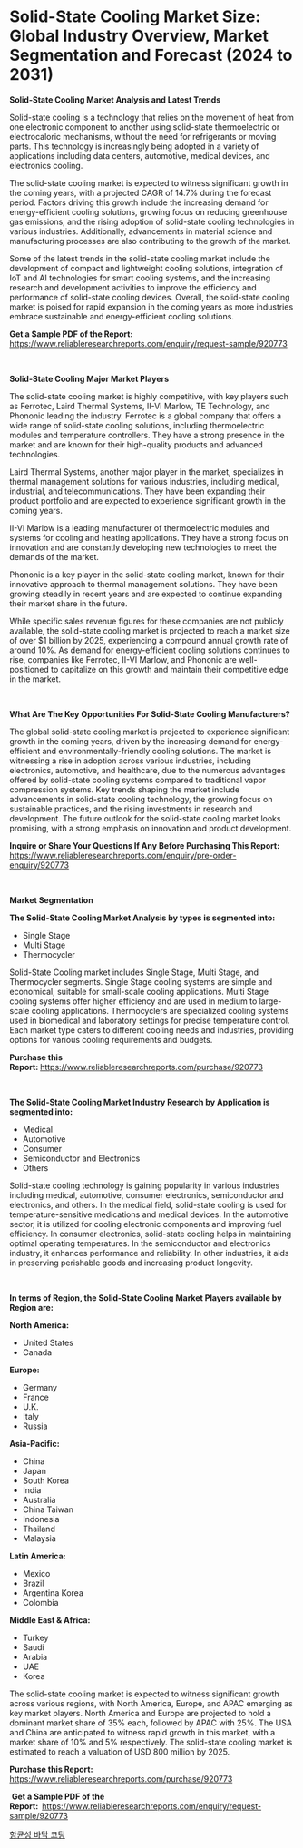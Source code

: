<p><h1>Solid-State Cooling Market Size: Global Industry Overview, Market Segmentation and Forecast (2024 to 2031)</h1></p><p><strong>Solid-State Cooling Market Analysis and Latest Trends</strong></p>
<p><p>Solid-state cooling is a technology that relies on the movement of heat from one electronic component to another using solid-state thermoelectric or electrocaloric mechanisms, without the need for refrigerants or moving parts. This technology is increasingly being adopted in a variety of applications including data centers, automotive, medical devices, and electronics cooling.</p><p>The solid-state cooling market is expected to witness significant growth in the coming years, with a projected CAGR of 14.7% during the forecast period. Factors driving this growth include the increasing demand for energy-efficient cooling solutions, growing focus on reducing greenhouse gas emissions, and the rising adoption of solid-state cooling technologies in various industries. Additionally, advancements in material science and manufacturing processes are also contributing to the growth of the market.</p><p>Some of the latest trends in the solid-state cooling market include the development of compact and lightweight cooling solutions, integration of IoT and AI technologies for smart cooling systems, and the increasing research and development activities to improve the efficiency and performance of solid-state cooling devices. Overall, the solid-state cooling market is poised for rapid expansion in the coming years as more industries embrace sustainable and energy-efficient cooling solutions.</p></p>
<p><strong>Get a Sample PDF of the Report:&nbsp;</strong> <a href="https://www.reliableresearchreports.com/enquiry/request-sample/920773">https://www.reliableresearchreports.com/enquiry/request-sample/920773</a></p>
<p>&nbsp;</p>
<p><strong>Solid-State Cooling Major Market Players</strong></p>
<p><p>The solid-state cooling market is highly competitive, with key players such as Ferrotec, Laird Thermal Systems, II-VI Marlow, TE Technology, and Phononic leading the industry. Ferrotec is a global company that offers a wide range of solid-state cooling solutions, including thermoelectric modules and temperature controllers. They have a strong presence in the market and are known for their high-quality products and advanced technologies.</p><p>Laird Thermal Systems, another major player in the market, specializes in thermal management solutions for various industries, including medical, industrial, and telecommunications. They have been expanding their product portfolio and are expected to experience significant growth in the coming years.</p><p>II-VI Marlow is a leading manufacturer of thermoelectric modules and systems for cooling and heating applications. They have a strong focus on innovation and are constantly developing new technologies to meet the demands of the market.</p><p>Phononic is a key player in the solid-state cooling market, known for their innovative approach to thermal management solutions. They have been growing steadily in recent years and are expected to continue expanding their market share in the future.</p><p>While specific sales revenue figures for these companies are not publicly available, the solid-state cooling market is projected to reach a market size of over $1 billion by 2025, experiencing a compound annual growth rate of around 10%. As demand for energy-efficient cooling solutions continues to rise, companies like Ferrotec, II-VI Marlow, and Phononic are well-positioned to capitalize on this growth and maintain their competitive edge in the market.</p></p>
<p>&nbsp;</p>
<p><strong>What Are The Key Opportunities For Solid-State Cooling Manufacturers?</strong></p>
<p><p>The global solid-state cooling market is projected to experience significant growth in the coming years, driven by the increasing demand for energy-efficient and environmentally-friendly cooling solutions. The market is witnessing a rise in adoption across various industries, including electronics, automotive, and healthcare, due to the numerous advantages offered by solid-state cooling systems compared to traditional vapor compression systems. Key trends shaping the market include advancements in solid-state cooling technology, the growing focus on sustainable practices, and the rising investments in research and development. The future outlook for the solid-state cooling market looks promising, with a strong emphasis on innovation and product development.</p></p>
<p><strong>Inquire or Share Your Questions If Any Before Purchasing This Report:</strong> <a href="https://www.reliableresearchreports.com/enquiry/pre-order-enquiry/920773">https://www.reliableresearchreports.com/enquiry/pre-order-enquiry/920773</a></p>
<p>&nbsp;</p>
<p><strong>Market Segmentation</strong></p>
<p><strong>The Solid-State Cooling Market Analysis by types is segmented into:</strong></p>
<p><ul><li>Single Stage</li><li>Multi Stage</li><li>Thermocycler</li></ul></p>
<p><p>Solid-State Cooling market includes Single Stage, Multi Stage, and Thermocycler segments. Single Stage cooling systems are simple and economical, suitable for small-scale cooling applications. Multi Stage cooling systems offer higher efficiency and are used in medium to large-scale cooling applications. Thermocyclers are specialized cooling systems used in biomedical and laboratory settings for precise temperature control. Each market type caters to different cooling needs and industries, providing options for various cooling requirements and budgets.</p></p>
<p><strong>Purchase this Report:&nbsp;</strong><a href="https://www.reliableresearchreports.com/purchase/920773">https://www.reliableresearchreports.com/purchase/920773</a></p>
<p>&nbsp;</p>
<p><strong>The Solid-State Cooling Market Industry Research by Application is segmented into:</strong></p>
<p><ul><li>Medical</li><li>Automotive</li><li>Consumer</li><li>Semiconductor and Electronics</li><li>Others</li></ul></p>
<p><p>Solid-state cooling technology is gaining popularity in various industries including medical, automotive, consumer electronics, semiconductor and electronics, and others. In the medical field, solid-state cooling is used for temperature-sensitive medications and medical devices. In the automotive sector, it is utilized for cooling electronic components and improving fuel efficiency. In consumer electronics, solid-state cooling helps in maintaining optimal operating temperatures. In the semiconductor and electronics industry, it enhances performance and reliability. In other industries, it aids in preserving perishable goods and increasing product longevity.</p></p>
<p>&nbsp;</p>
<p><strong>In terms of Region, the Solid-State Cooling Market Players available by Region are:</strong></p>
<p>
    <p> <strong> North America: </strong>
        <ul>
            <li>United States</li>
            <li>Canada</li>
        </ul>
        </p> 
    <p> <strong> Europe: </strong>
        <ul>
            <li>Germany</li>
            <li>France</li>
            <li>U.K.</li>
            <li>Italy</li>
            <li>Russia</li>
        </ul>
        </p> 
    <p> <strong> Asia-Pacific: </strong>
        <ul>
            <li>China</li>
            <li>Japan</li>
            <li>South Korea</li>
            <li>India</li>
            <li>Australia</li>
            <li>China Taiwan</li>
            <li>Indonesia</li>
            <li>Thailand</li>
            <li>Malaysia</li>
        </ul>
        </p> 
    <p> <strong> Latin America: </strong>
        <ul>
            <li>Mexico</li>
            <li>Brazil</li>
            <li>Argentina Korea</li>
            <li>Colombia</li>
        </ul>
        </p> 
    <p> <strong> Middle East & Africa: </strong>
        <ul>
            <li>Turkey</li>
            <li>Saudi</li>
            <li>Arabia</li>
            <li>UAE</li>
            <li>Korea</li>
        </ul>
    </p>
    </p>
<p><p>The solid-state cooling market is expected to witness significant growth across various regions, with North America, Europe, and APAC emerging as key market players. North America and Europe are projected to hold a dominant market share of 35% each, followed by APAC with 25%. The USA and China are anticipated to witness rapid growth in this market, with a market share of 10% and 5% respectively. The solid-state cooling market is estimated to reach a valuation of USD 800 million by 2025.</p></p>
<p><strong>Purchase this Report: </strong><a href="https://www.reliableresearchreports.com/purchase/920773">https://www.reliableresearchreports.com/purchase/920773</a></p>
<p>&nbsp;<strong>Get a Sample PDF of the Report:&nbsp;&nbsp;</strong><a href="https://www.reliableresearchreports.com/enquiry/request-sample/920773">https://www.reliableresearchreports.com/enquiry/request-sample/920773</a></p>
<p><strong></strong></p>
<p><p><a href="https://github.com/akzkkws047661437/Market-Research-Report-List-1/blob/main/891295815505.md">항균성 바닥 코팅</a></p></p>